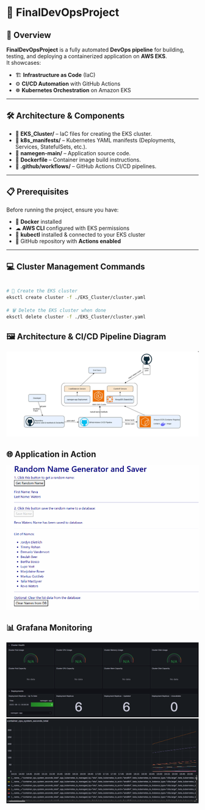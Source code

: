# 🚀 FinalDevOpsProject

## 📌 Overview
**FinalDevOpsProject** is a fully automated **DevOps pipeline** for building, testing, and deploying a containerized application on **AWS EKS**.  
It showcases:
- 🏗 **Infrastructure as Code** (IaC)
- ⚙ **CI/CD Automation** with GitHub Actions
- ☸ **Kubernetes Orchestration** on Amazon EKS

---

## 🛠 Architecture & Components
- 📂 **EKS_Cluster/** – IaC files for creating the EKS cluster.
- 📂 **k8s_manifests/** – Kubernetes YAML manifests (Deployments, Services, StatefulSets, etc.).
- 📂 **namegen-main/** – Application source code.
- 📄 **Dockerfile** – Container image build instructions.
- 📂 **.github/workflows/** – GitHub Actions CI/CD pipelines.

---

## 📋 Prerequisites
Before running the project, ensure you have:
- 🐳 **Docker** installed
- ☁ **AWS CLI** configured with EKS permissions
- 🔧 **kubectl** installed & connected to your EKS cluster
- 🔑 GitHub repository with **Actions enabled**

---

## 💻 Cluster Management Commands

```bash

# 🚀 Create the EKS cluster
eksctl create cluster -f ./EKS_Cluster/cluster.yaml

# 🗑 Delete the EKS cluster when done
eksctl delete cluster -f ./EKS_Cluster/cluster.yaml
```
## 🖼 Architecture & CI/CD Pipeline Diagram
![Diagram](ScreenShots/231.jpg)  

## 🌐 Application in Action
![Website App](ScreenShots/1.png)  

## 📊 Grafana Monitoring
![Grafana Dashboard 1](ScreenShots/5.png)  
![Grafana Dashboard 2](ScreenShots/6.png)  


